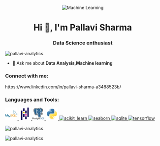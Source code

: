  <!-- Centered Image -->
  <p align="center">
    <img src="https://www.cardinalpeak.com/wp-content/uploads/2021/01/machine-learning.jpg" alt="Machine Learning" width="800", height="300">
  </p>

<h1 align="center">Hi 👋, I'm Pallavi Sharma</h1>
<h3 align="center">Data Science enthusiast</h3>


<p align="left"> <img src="https://komarev.com/ghpvc/?username=pallavi-analytics&label=Profile%20views&color=0e75b6&style=flat" alt="pallavi-analytics" /> </p>

- 💬 Ask me about **Data Analysis,Machine learning**

<h3 align="left">Connect with me:</h3> https://www.linkedin.com/in/pallavi-sharma-a3488523b/
<p align="left">
</p>

<h3 align="left">Languages and Tools:</h3>
<p align="left"> <a href="https://www.mysql.com/" target="_blank" rel="noreferrer"> <img src="https://raw.githubusercontent.com/devicons/devicon/master/icons/mysql/mysql-original-wordmark.svg" alt="mysql" width="40" height="40"/> </a> <a href="https://pandas.pydata.org/" target="_blank" rel="noreferrer"> <img src="https://raw.githubusercontent.com/devicons/devicon/2ae2a900d2f041da66e950e4d48052658d850630/icons/pandas/pandas-original.svg" alt="pandas" width="40" height="40"/> </a> <a href="https://www.postgresql.org" target="_blank" rel="noreferrer"> <img src="https://raw.githubusercontent.com/devicons/devicon/master/icons/postgresql/postgresql-original-wordmark.svg" alt="postgresql" width="40" height="40"/> </a> <a href="https://www.python.org" target="_blank" rel="noreferrer"> <img src="https://raw.githubusercontent.com/devicons/devicon/master/icons/python/python-original.svg" alt="python" width="40" height="40"/> </a> <a href="https://scikit-learn.org/" target="_blank" rel="noreferrer"> <img src="https://upload.wikimedia.org/wikipedia/commons/0/05/Scikit_learn_logo_small.svg" alt="scikit_learn" width="40" height="40"/> </a> <a href="https://seaborn.pydata.org/" target="_blank" rel="noreferrer"> <img src="https://seaborn.pydata.org/_images/logo-mark-lightbg.svg" alt="seaborn" width="40" height="40"/> </a> <a href="https://www.sqlite.org/" target="_blank" rel="noreferrer"> <img src="https://www.vectorlogo.zone/logos/sqlite/sqlite-icon.svg" alt="sqlite" width="40" height="40"/> </a> <a href="https://www.tensorflow.org" target="_blank" rel="noreferrer"> <img src="https://www.vectorlogo.zone/logos/tensorflow/tensorflow-icon.svg" alt="tensorflow" width="40" height="40"/> </a> </p>

<p><img align="center" src="https://github-readme-stats.vercel.app/api/top-langs?username=pallavi-analytics&show_icons=true&locale=en&layout=compact" alt="pallavi-analytics" /></p>

<p><img align="center" src="https://github-readme-streak-stats.herokuapp.com/?user=pallavi-analytics&" alt="pallavi-analytics" /></p>

